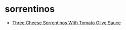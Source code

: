 # sorrentinos

 * [Three Cheese Sorrentinos With Tomato Olive Sauce](../../index/t/three-cheese-sorrentinos-with-tomato-olive-sauce-236471.json)
